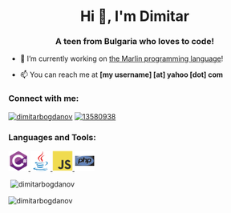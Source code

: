 <h1 align="center">Hi 👋, I'm Dimitar</h1>
<h3 align="center">A teen from Bulgaria who loves to code!</h3>

- 🔭 I’m currently working on [the Marlin programming language](https://github.com/marlinlang/MarlinCompiler)!

- 📫 You can reach me at **[my username] [at] yahoo [dot] com**

<h3 align="left">Connect with me:</h3>
<p align="left">
<a href="https://dev.to/dimitarbogdanov" target="blank"><img align="center" src="https://raw.githubusercontent.com/rahuldkjain/github-profile-readme-generator/master/src/images/icons/Social/devto.svg" alt="dimitarbogdanov" height="30" width="40" /></a>
<a href="https://stackoverflow.com/users/13580938" target="blank"><img align="center" src="https://raw.githubusercontent.com/rahuldkjain/github-profile-readme-generator/master/src/images/icons/Social/stack-overflow.svg" alt="13580938" height="30" width="40" /></a>
</p>

<h3 align="left">Languages and Tools:</h3>
<p align="left"> <a href="https://www.w3schools.com/cs/" target="_blank" rel="noreferrer"> <img src="https://raw.githubusercontent.com/devicons/devicon/master/icons/csharp/csharp-original.svg" alt="csharp" width="40" height="40"/> </a> <a href="https://www.java.com" target="_blank" rel="noreferrer"> <img src="https://raw.githubusercontent.com/devicons/devicon/master/icons/java/java-original.svg" alt="java" width="40" height="40"/> </a> <a href="https://developer.mozilla.org/en-US/docs/Web/JavaScript" target="_blank" rel="noreferrer"> <img src="https://raw.githubusercontent.com/devicons/devicon/master/icons/javascript/javascript-original.svg" alt="javascript" width="40" height="40"/> </a> <a href="https://www.php.net" target="_blank" rel="noreferrer"> <img src="https://raw.githubusercontent.com/devicons/devicon/master/icons/php/php-original.svg" alt="php" width="40" height="40"/> </a> </p>

<p>&nbsp;<img align="center" src="https://github-readme-stats.vercel.app/api?username=dimitarbogdanov&show_icons=true&locale=en" alt="dimitarbogdanov" /></p>

<p><img align="center" src="https://github-readme-streak-stats.herokuapp.com/?user=dimitarbogdanov&" alt="dimitarbogdanov" /></p>
